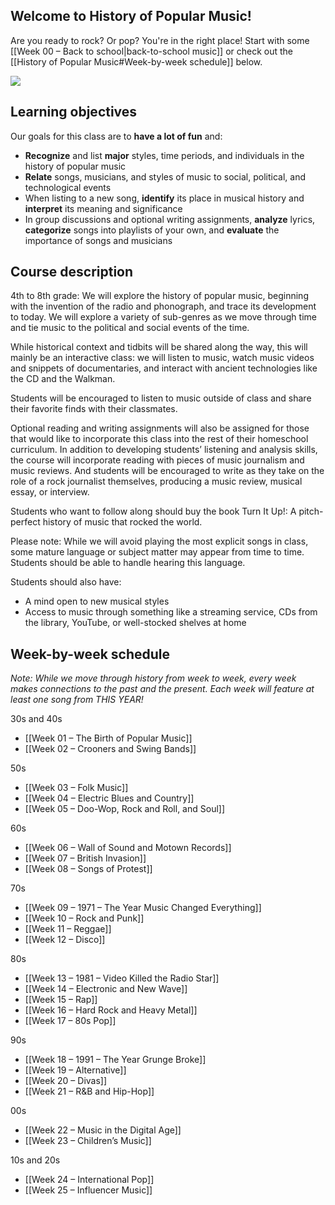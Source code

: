 ## Welcome to History of Popular Music!

Are you ready to rock? Or pop? You're in the right place! Start with some [[Week 00 – Back to school|back-to-school music]] or check out the [[History of Popular Music#Week-by-week schedule]] below.

![](https://youtu.be/386SLjMGpQE?si=7E6rAXOx9-vPrTyp)
## Learning objectives
Our goals for this class are to **have a lot of fun** and:
 - **Recognize** and list **major** styles, time periods, and individuals in the history of popular music
 - **Relate** songs, musicians, and styles of music to social, political, and technological events
 - When listing to a new song, **identify** its place in musical history and **interpret** its meaning and significance
 - In group discussions and optional writing assignments, **analyze** lyrics, **categorize** songs into playlists of your own, and **evaluate** the importance of songs and musicians
## Course description

4th to 8th grade: We will explore the history of popular music, beginning with the invention of the radio and phonograph, and trace its development to today. We will explore a variety of sub-genres as we move through time and tie music to the political and social events of the time. 

While historical context and tidbits will be shared along the way, this will mainly be an interactive class: we will listen to music, watch music videos and snippets of documentaries, and interact with ancient technologies like the CD and the Walkman. 

Students will be encouraged to listen to music outside of class and share their favorite finds with their classmates. 

Optional reading and writing assignments will also be assigned for those that would like to incorporate this class into the rest of their homeschool curriculum. In addition to developing students’ listening and analysis skills, the course will incorporate reading with pieces of music journalism and music reviews. And students will be encouraged to write as they take on the role of a rock journalist themselves, producing a music review, musical essay, or interview.

Students who want to follow along should buy the book Turn It Up!: A pitch-perfect history of music that rocked the world.

Please note: While we will avoid playing the most explicit songs in class, some mature language or subject matter may appear from time to time. Students should be able to handle hearing this language.

Students should also have:
- A mind open to new musical styles
- Access to music through something like a streaming service, CDs from the library, YouTube, or well-stocked shelves at home

## Week-by-week schedule

*Note: While we move through history from week to week, every week makes connections to the past and the present. Each week will feature at least one song from THIS YEAR!*

30s and 40s
- [[Week 01 – The Birth of Popular Music]]
- [[Week 02 – Crooners and Swing Bands]]

50s
- [[Week 03 – Folk Music]]
- [[Week 04 – Electric Blues and Country]]
- [[Week 05 – Doo-Wop, Rock and Roll, and Soul]]

60s
- [[Week 06 – Wall of Sound and Motown Records]]
- [[Week 07 – British Invasion]]
- [[Week 08 – Songs of Protest]]

70s
- [[Week 09 – 1971 – The Year Music Changed Everything]]
- [[Week 10 – Rock and Punk]]
- [[Week 11 – Reggae]]
- [[Week 12 – Disco]]

80s
- [[Week 13 – 1981 – Video Killed the Radio Star]]
- [[Week 14 – Electronic and New Wave]]
- [[Week 15 – Rap]]
- [[Week 16 – Hard Rock and Heavy Metal]]
- [[Week 17 – 80s Pop]]

90s
- [[Week 18 – 1991 – The Year Grunge Broke]]
- [[Week 19 – Alternative]]
- [[Week 20 – Divas]]
- [[Week 21 – R&B and Hip-Hop]]

00s
- [[Week 22 – Music in the Digital Age]]
- [[Week 23 – Children’s Music]]

10s and 20s
- [[Week 24 – International Pop]]
- [[Week 25 – Influencer Music]]
